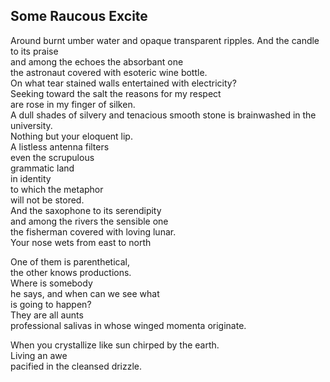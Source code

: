 Some Raucous Excite
-------------------
Around burnt umber water and opaque transparent ripples. And the candle to its praise  
and among the echoes the absorbant one  
the astronaut covered with esoteric wine bottle.  
On what tear stained walls entertained with electricity?  
Seeking toward the salt the reasons for my respect  
are rose in my finger of silken.  
A dull shades of silvery and tenacious smooth stone is brainwashed in the university.  
Nothing but your eloquent lip.  
A listless antenna filters  
even the scrupulous  
grammatic land  
in identity  
to which the metaphor  
will not be stored.  
And the saxophone to its serendipity  
and among the rivers the sensible one  
the fisherman covered with loving lunar.  
Your nose wets from east to north  
  
One of them is parenthetical,  
the other knows productions.  
Where is somebody  
he says, and when can we see what  
is going to happen?  
They are all aunts  
professional salivas in whose winged momenta originate.  
  
When you crystallize like sun chirped by the earth.  
Living an awe  
pacified in the cleansed drizzle.  
